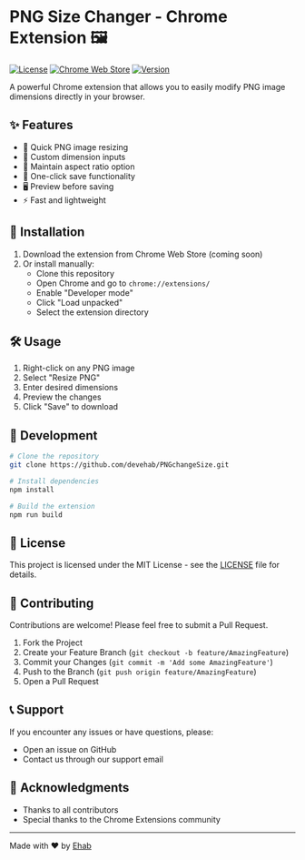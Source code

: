 # PNG Size Changer - Chrome Extension 🖼️

[![License](https://img.shields.io/badge/License-MIT-blue.svg)](LICENSE)
[![Chrome Web Store](https://img.shields.io/badge/Chrome-Extension-green.svg)](https://chrome.google.com/webstore)
[![Version](https://img.shields.io/badge/version-1.0.0-brightgreen.svg)](https://github.com/devehab/PNGchangeSize)

A powerful Chrome extension that allows you to easily modify PNG image dimensions directly in your browser.

## ✨ Features

- 🔄 Quick PNG image resizing
- 📏 Custom dimension inputs
- 🎯 Maintain aspect ratio option
- 💾 One-click save functionality
- 🖥️ Preview before saving
- ⚡ Fast and lightweight

## 🚀 Installation

1. Download the extension from Chrome Web Store (coming soon)
2. Or install manually:
   - Clone this repository
   - Open Chrome and go to `chrome://extensions/`
   - Enable "Developer mode"
   - Click "Load unpacked"
   - Select the extension directory

## 🛠️ Usage

1. Right-click on any PNG image
2. Select "Resize PNG"
3. Enter desired dimensions
4. Preview the changes
5. Click "Save" to download

## 🔧 Development

```bash
# Clone the repository
git clone https://github.com/devehab/PNGchangeSize.git

# Install dependencies
npm install

# Build the extension
npm run build
```

## 📝 License

This project is licensed under the MIT License - see the [LICENSE](LICENSE) file for details.

## 👥 Contributing

Contributions are welcome! Please feel free to submit a Pull Request.

1. Fork the Project
2. Create your Feature Branch (`git checkout -b feature/AmazingFeature`)
3. Commit your Changes (`git commit -m 'Add some AmazingFeature'`)
4. Push to the Branch (`git push origin feature/AmazingFeature`)
5. Open a Pull Request

## 📞 Support

If you encounter any issues or have questions, please:
- Open an issue on GitHub
- Contact us through our support email

## 🙏 Acknowledgments

- Thanks to all contributors
- Special thanks to the Chrome Extensions community

---
Made with ❤️ by [Ehab](https://github.com/devehab)
